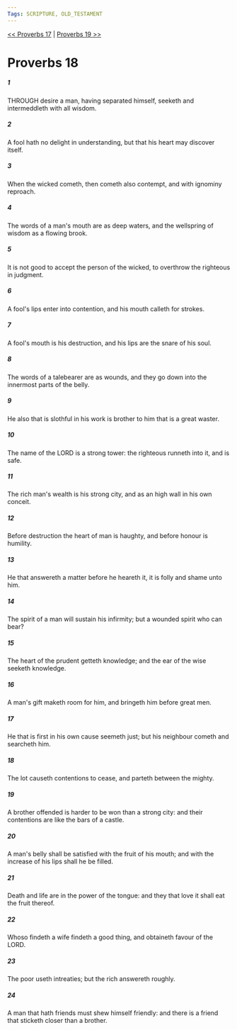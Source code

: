 ```yaml
---
Tags: SCRIPTURE, OLD_TESTAMENT
---
```


[<< Proverbs 17](OLD_TESTAMENT/20_Proverbs/Proverbs_17.md) | [Proverbs 19 >>](OLD_TESTAMENT/20_Proverbs/Proverbs_19.md)

# Proverbs 18

##### 1

THROUGH desire a man, having separated himself, seeketh and intermeddleth with all wisdom.

##### 2

A fool hath no delight in understanding, but that his heart may discover itself.

##### 3

When the wicked cometh, then cometh also contempt, and with ignominy reproach.

##### 4

The words of a man's mouth are as deep waters, and the wellspring of wisdom as a flowing brook.

##### 5

It is not good to accept the person of the wicked, to overthrow the righteous in judgment.

##### 6

A fool's lips enter into contention, and his mouth calleth for strokes.

##### 7

A fool's mouth is his destruction, and his lips are the snare of his soul.

##### 8

The words of a talebearer are as wounds, and they go down into the innermost parts of the belly.

##### 9

He also that is slothful in his work is brother to him that is a great waster.

##### 10

The name of the LORD is a strong tower: the righteous runneth into it, and is safe.

##### 11

The rich man's wealth is his strong city, and as an high wall in his own conceit.

##### 12

Before destruction the heart of man is haughty, and before honour is humility.

##### 13

He that answereth a matter before he heareth it, it is folly and shame unto him.

##### 14

The spirit of a man will sustain his infirmity; but a wounded spirit who can bear?

##### 15

The heart of the prudent getteth knowledge; and the ear of the wise seeketh knowledge.

##### 16

A man's gift maketh room for him, and bringeth him before great men.

##### 17

He that is first in his own cause seemeth just; but his neighbour cometh and searcheth him.

##### 18

The lot causeth contentions to cease, and parteth between the mighty.

##### 19

A brother offended is harder to be won than a strong city: and their contentions are like the bars of a castle.

##### 20

A man's belly shall be satisfied with the fruit of his mouth; and with the increase of his lips shall he be filled.

##### 21

Death and life are in the power of the tongue: and they that love it shall eat the fruit thereof.

##### 22

Whoso findeth a wife findeth a good thing, and obtaineth favour of the LORD.

##### 23

The poor useth intreaties; but the rich answereth roughly.

##### 24

A man that hath friends must shew himself friendly: and there is a friend that sticketh closer than a brother.
